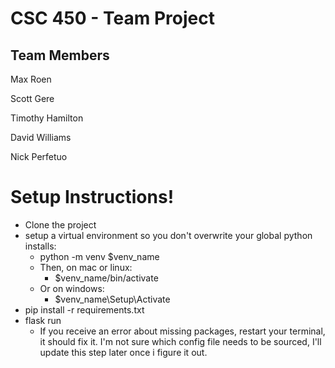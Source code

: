 # CSC 450 - Team Project
## Team Members

Max Roen

Scott Gere

Timothy Hamilton

David Williams

Nick Perfetuo

# Setup Instructions!
* Clone the project
* setup a virtual environment so you don't overwrite your global python installs:
  * python -m venv $venv_name
  * Then, on mac or linux:
    * $venv_name/bin/activate
  * Or on windows:
    * $venv_name\Setup\Activate
* pip install -r requirements.txt
* flask run
  * If you receive an error about missing packages, restart your terminal, it should fix it. I'm not sure which config file needs to be sourced, I'll update this step later once i figure it out.